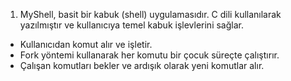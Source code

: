 1. MyShell, basit bir kabuk (shell) uygulamasıdır. C dili kullanılarak yazılmıştır ve kullanıcıya temel kabuk işlevlerini sağlar.

- Kullanıcıdan komut alır ve işletir.
- Fork yöntemi kullanarak her komutu bir çocuk süreçte çalıştırır.
- Çalışan komutları bekler ve ardışık olarak yeni komutlar alır.
